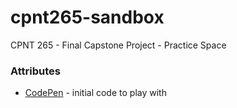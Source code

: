 # cpnt265-sandbox
CPNT 265 - Final Capstone Project - Practice Space

### Attributes
- [CodePen](https://codepen.io/GreenSock/pen/QWjjYEw) - initial code to play with
